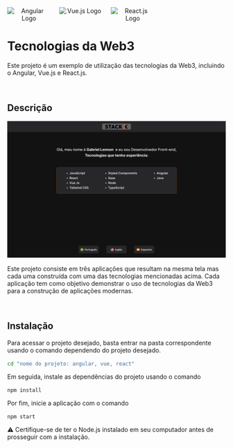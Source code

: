<center style="display: inline-flex">
<img src="https://angular.io/assets/images/logos/angular/angular.svg"
width="100"
alt="Angular Logo" >
&nbsp; &nbsp; &nbsp; 
<img src="https://upload.wikimedia.org/wikipedia/commons/9/95/Vue.js_Logo_2.svg"
width="100"
alt="Vue.js Logo" >
&nbsp; &nbsp; &nbsp; 
<img src="https://upload.wikimedia.org/wikipedia/commons/thumb/a/a7/React-icon.svg/1200px-React-icon.svg.png"
width="100"
alt="React.js Logo" >
</center>

# Tecnologias da Web3

Este projeto é um exemplo de utilização das tecnologias da 
Web3, incluindo o Angular, Vue.js e React.js.

<br>

## Descrição

<img src="./assets/layout.png" alt="Angular Logo" >

Este projeto consiste em três aplicações que resultam na mesma tela mas cada uma construída com uma das tecnologias mencionadas acima. Cada aplicação tem como objetivo demonstrar o uso de tecnologias da Web3 para a construção de aplicações modernas.

<br>

## Instalação

Para acessar o projeto desejado, basta entrar na pasta correspondente usando o comando dependendo do projeto desejado.
```bash
cd "nome do projeto: angular, vue, react"
```
 Em seguida, instale as dependências do projeto usando o comando 
 ```nodejs
 npm install
 ```
 Por fim, inicie a aplicação com o comando 
 ```
 npm start
 ```
⚠️ Certifique-se de ter o Node.js instalado em seu computador antes de prosseguir com a instalação.
